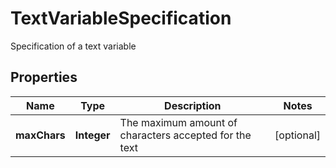 

# TextVariableSpecification

Specification of a text variable

## Properties

Name | Type | Description | Notes
------------ | ------------- | ------------- | -------------
**maxChars** | **Integer** | The maximum amount of characters accepted for the text |  [optional]



